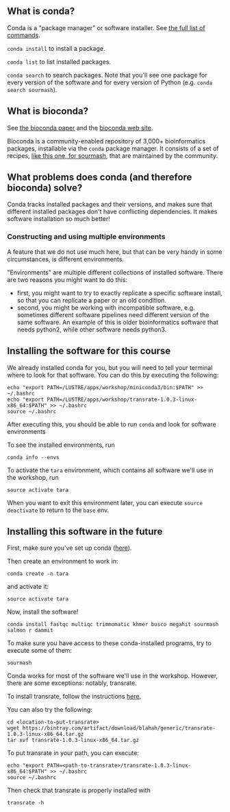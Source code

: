 
## What is conda?

Conda is a "package manager" or software installer. See [the full list of commands](https://conda.io/docs/commands.html).

`conda install` to install a package.

`conda list` to list installed packages.

`conda search` to search packages. Note that you'll see one package for every version of the software and for every version of Python (e.g. `conda search sourmash`).

## What is bioconda?

See [the bioconda paper](https://www.biorxiv.org/content/early/2017/10/27/207092) and the [bioconda web site](http://bioconda.github.io).

Bioconda is a community-enabled repository of 3,000+ bioinformatics packages, installable via the `conda` package
manager.  It consists of a set of recipes, [like this one, for sourmash](https://github.com/bioconda/bioconda-recipes/blob/master/recipes/sourmash/meta.yaml), that are maintained   by the community.

## What problems does conda (and therefore bioconda) solve?

Conda tracks installed packages and their versions,
and makes sure that different installed packages don't have
conflicting dependencies. It makes software installation 
so much better!

### Constructing and using multiple environments

A feature that we do not use much here, but that can be very handy in some circumstances, is different environments.

"Environments" are multiple different collections of installed software. There are two reasons you might want to do this:

* first, you might want to try to exactly replicate a specific software install, so that you can replicate a paper or an old condition.
* second, you might be working with incompatible software, e.g. sometimes different software pipelines need different version of the same software. An example of this is older bioinformatics software that needs python2, while other software needs python3.


## Installing the software for this course

We already installed conda for you, but you will need to tell your terminal where
to look for that software. You can do this by executing the following:

```
echo "export PATH=/LUSTRE/apps/workshop/miniconda3/bin:$PATH" >> ~/.bashrc
echo "export PATH=/LUSTRE/apps/workshop/transrate-1.0.3-linux-x86_64:$PATH" >> ~/.bashrc
source ~/.bashrc
```

After executing this, you should be able to run `conda` and look for software environments


To see the installed environments, run
```
conda info --envs
```

To activate the `tara` environment, which contains all software we'll use in the workshop, run

```
source activate tara
```

When you want to exit this environment later, you can execute `source deactivate` to return to the `base` env.


## Installing this software in the future

First, make sure you've set up conda ([here](working-with-bioconda.md)).

Then  create an environment to work in:

``` 
conda create -n tara
```

and activate it:

```
source activate tara
```

Now, install the software!

```
conda install fastqc multiqc trimmomatic khmer busco megahit sourmash salmon r dammit
```

To make sure you have access to these conda-installed programs, try to execute some of them:

```
sourmash
```

Conda works for most of the software we'll use in the workshop. However, there are some exceptions: notably, transrate. 

To install transrate, follow the instructions [here](http://hibberdlab.com/transrate/installation.html).

You can also try the following:
```
cd <location-to-put-transrate>
wget https://bintray.com/artifact/download/blahah/generic/transrate-1.0.3-linux-x86_64.tar.gz
tar xvf transrate-1.0.3-linux-x86_64.tar.gz
```

To put transrate in your path, you can execute:
```
echo "export PATH=<path-to-transrate>/transrate-1.0.3-linux-x86_64:$PATH" >> ~/.bashrc
source ~/.bashrc
```

Then check that transrate is properly installed with 
```
transrate -h
```


